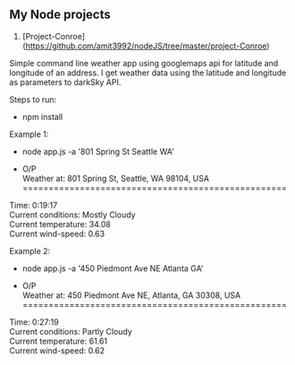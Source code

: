 ## My Node projects

1. [Project-Conroe] (https://github.com/amit3992/nodeJS/tree/master/project-Conroe)

Simple command line weather app using googlemaps api for latitude and longitude of an address.
I get weather data using the latitude and longitude as parameters to darkSky API.

Steps to run:

* npm install

Example 1:

* node app.js -a '801 Spring St Seattle WA'

* O/P  
Weather at: 801 Spring St, Seattle, WA 98104, USA
===================================================


Time: 0:19:17  
Current conditions: Mostly Cloudy  
Current temperature: 34.08  
Current wind-speed:  0.63  

Example 2:

* node app.js -a '450 Piedmont Ave NE Atlanta GA'

* O/P  
Weather at: 450 Piedmont Ave NE, Atlanta, GA 30308, USA
===================================================


Time: 0:27:19  
Current conditions: Partly Cloudy  
Current temperature: 61.61  
Current wind-speed:  0.62  


